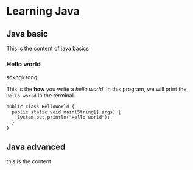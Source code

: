 # Learning Java

## Java basic
This is the content of java basics

### Hello world
sdkngksdng

This is the **how** you write a *hello world*. In this program, we will print the `Hello world` in the terminal.

```
public class HelloWorld {
  public static void main(String[] args) {
    System.out.println("Hello world");
  }
}
```

## Java advanced
this is the content
